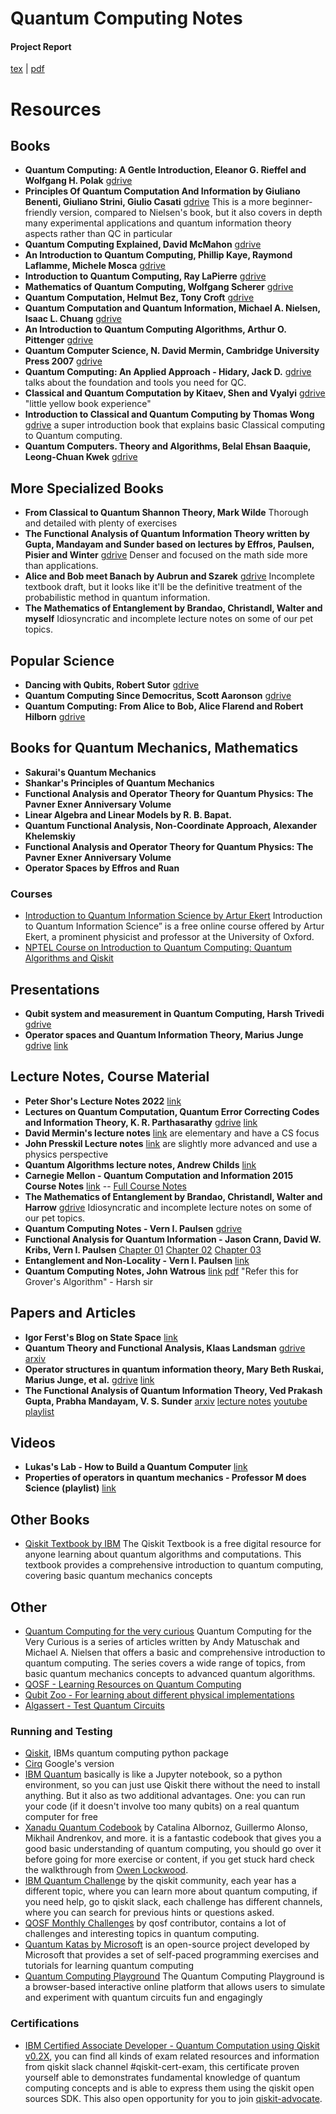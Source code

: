 # Quantum Computing Notes

#### Project Report
[tex](report/project_report.tex) | [pdf](report/project_report.pdf)

# Resources

## Books
* **Quantum Computing: A Gentle Introduction, Eleanor G. Rieffel and Wolfgang H. Polak** [gdrive](https://drive.google.com/file/d/11I6w6WlGISlnUawouQzLZCT5r_DFQdpl/view?usp=drive_link)
* **Principles Of Quantum Computation And Information by Giuliano Benenti, Giuliano Strini, Giulio Casati** [gdrive](https://drive.google.com/file/d/1rw_7z9fPHqUHMceGHSnojIlQQlHwmHi0/view?usp=drive_link) This is a more beginner-friendly version, compared to Nielsen's book, but it also covers in depth many experimental applications and quantum information theory aspects rather than QC in particular
* **Quantum Computing Explained, David McMahon** [gdrive](https://drive.google.com/file/d/1MfQkNf7F_SKvthIoWRu0Z6WXzWPf2e09/view?usp=drive_link)
* **An Introduction to Quantum Computing, Phillip Kaye, Raymond Laflamme, Michele Mosca** [gdrive](https://drive.google.com/file/d/1bThjMp9Ia796H3Zpwge5FpymBaKGsUfH/view?usp=drive_link)
* **Introduction to Quantum Computing, Ray LaPierre** [gdrive](https://drive.google.com/file/d/1fQSs4b_kv1JTULjYOag6nIUZh2O8XZY4/view?usp=drive_link)
* **Mathematics of Quantum Computing, Wolfgang Scherer** [gdrive](https://drive.google.com/file/d/1Q-YXEJgXcxaOXiG7aQpucIXx2752orCL/view?usp=drive_link)
* **Quantum Computation, Helmut Bez, Tony Croft** [gdrive](https://drive.google.com/file/d/13q01a5_762HS5-k01gNdbzUWhPYOHeLn/view?usp=drive_link)
* **Quantum Computation and Quantum Information, Michael A. Nielsen, Isaac L. Chuang** [gdrive](https://drive.google.com/file/d/19sczt6sHbE9Kdokkk6653lphdDkzTvHM/view?usp=drive_link)
* **An Introduction to Quantum Computing Algorithms, Arthur O. Pittenger** [gdrive](https://drive.google.com/file/d/1B3HScVBFhsVGjgIJtIo-cpvf5unQlpbb/view?usp=drive_link)
* **Quantum Computer Science, N. David Mermin, Cambridge University Press 2007** [gdrive](https://drive.google.com/file/d/110YqOICSQmQOrqHZC68iwz3zr8u316tZ/view?usp=drive_link)
* **Quantum Computing: An Applied Approach - Hidary, Jack D.** [gdrive](https://drive.google.com/file/d/1itsLK62K6EoZauyMlxrrghFMCrTSZn-G/view?usp=drive_link) talks about the foundation and tools you need for QC.
* **Classical and Quantum Computation by Kitaev, Shen and Vyalyi** [gdrive](https://drive.google.com/file/d/1nXKgPD0-GjEkJ_PQ6vsn5HHEACy2WBOT/view?usp=drive_link) "little yellow book experience"
* **Introduction to Classical and Quantum Computing by Thomas Wong** [gdrive](https://drive.google.com/file/d/1CCZoKao3bLZak_A_RWvZq5nhcBhId1Bn/view?usp=drive_link)  a super introduction book that explains basic Classical computing to Quantum computing.
* **Quantum Computers. Theory and Algorithms, Belal Ehsan Baaquie, Leong-Chuan Kwek** [gdrive](https://drive.google.com/file/d/114kE6DmQH2Gj-qCmlH4PNXzDu5nOTs5E/view?usp=drive_link)

## More Specialized Books
* **From Classical to Quantum Shannon Theory, Mark Wilde** Thorough and detailed with plenty of exercises
* **The Functional Analysis of Quantum Information Theory written by Gupta, Mandayam and Sunder based on lectures by Effros, Paulsen, Pisier and Winter** [gdrive](https://drive.google.com/file/d/1MnuA8Q61ltqzK6uHwwXm_TwwVZf8cgRX/view?usp=drive_link) Denser and focused on the math side more than applications.
* **Alice and Bob meet Banach by Aubrun and Szarek** [gdrive](https://drive.google.com/file/d/15-gpf4XmVcZrPZ7SJ2Efzt_lwfY6igw9/view?usp=drive_link) Incomplete textbook draft, but it looks like it'll be the definitive treatment of the probabilistic method in quantum information.
* **The Mathematics of Entanglement by Brandao, Christandl, Walter and myself** Idiosyncratic and incomplete lecture notes on some of our pet topics.

## Popular Science
* **Dancing with Qubits, Robert Sutor** [gdrive](https://drive.google.com/file/d/1T9Iw5vR8IKcT21suxGx7q-K4Iy_x5Wyx/view?usp=drive_link)
* **Quantum Computing Since Democritus, Scott Aaronson** [gdrive](https://drive.google.com/file/d/1MNHmFXQ-Fq1hFREg1PzlEOml8z1R6KyI/view?usp=drive_link)
* **Quantum Computing: From Alice to Bob, Alice Flarend and Robert Hilborn** [gdrive](https://drive.google.com/file/d/1BGsw5h7frncfrsQ9ZJQdfbR0a919623-/view?usp=drive_link)

## Books for Quantum Mechanics, Mathematics
* **Sakurai's Quantum Mechanics**
* **Shankar's Principles of Quantum Mechanics**
* **Functional Analysis and Operator Theory for Quantum Physics: The Pavner Exner Anniversary Volume**
* **Linear Algebra and Linear Models by R. B. Bapat.**
* **Quantum Functional Analysis, Non-Coordinate Approach, Alexander Khelemskiy**
* **Functional Analysis and Operator Theory for Quantum Physics: The Pavner Exner Anniversary Volume**
* **Operator Spaces by Effros and Ruan**

### Courses

* [Introduction to Quantum Information Science by Artur Ekert](https://www.arturekert.org/iqis) Introduction to Quantum Information Science” is a free online course offered by Artur Ekert, a prominent physicist and professor at the University of Oxford. 
* [NPTEL Course on Introduction to Quantum Computing: Quantum Algorithms and Qiskit](https://youtu.be/2SPjEA-4lKk)


## Presentations
* **Qubit system and measurement in Quantum Computing, Harsh Trivedi** [gdrive](https://drive.google.com/file/d/1F11b4QNZwfx_-KpL3y2b4heORlBNOIwr/view?usp=drive_link)
* **Operator spaces and Quantum Information Theory, Marius Junge** [gdrive](https://drive.google.com/file/d/1yZgpWSQ25W5G1G1nS8Zwr5QmrQu7n6-U/view?usp=drive_link) [link](https://www.birs.ca/workshops/2010/10w5005/files/junge.pdf)

## Lecture Notes, Course Material

* **Peter Shor's Lecture Notes 2022** [link](https://math.mit.edu/~shor/435-LN/)
* **Lectures on Quantum Computation, Quantum Error Correcting Codes and Information Theory, K. R. Parthasarathy** [gdrive](https://drive.google.com/file/d/1TMH9vhqeMa2rc1UUx3-fdhOLthdJgqT8/view?usp=drive_link) [link](https://static.cse.iitk.ac.in/users/ppk/notes/krp.pdf)
* **David Mermin's lecture notes** [link](http://www.lassp.cornell.edu/mermin/qcomp/CS483.html) are elementary and have a CS focus 
* **John Presskil Lecture notes** [link](http://www.theory.caltech.edu/~preskill/ph229/) are slightly more advanced and use a physics perspective
* **Quantum Algorithms lecture notes, Andrew Childs** [link](http://www.cs.umd.edu/~amchilds/qa/qa.pdf)
* **Carnegie Mellon - Quantum Computation and Information 2015 Course Notes** [link](https://www.cs.cmu.edu/~odonnell/quantum15/) -- [Full Course Notes](https://www.cs.cmu.edu/~odonnell/quantum15/QuantumComputationScribeNotesByRyanODonnellAndJohnWright.pdf)
* **The Mathematics of Entanglement by Brandao, Christandl, Walter and Harrow** [gdrive](https://drive.google.com/file/d/1cDlfgP1u4v5xzjqmnu4O91oIteMR-TCT/view?usp=drive_link) Idiosyncratic and incomplete lecture notes on some of our pet topics.
* **Quantum Computing Notes - Vern I. Paulsen** [gdrive](https://drive.google.com/file/d/1Y4JUqm4S5d94oowVyyb_P3FdSup2_9XF/view?usp=drive_link)
* **Functional Analysis for Quantum Information - Jason Crann, David W. Kribs, Vern I. Paulsen** [Chapter 01](https://www.math.uwaterloo.ca/~vpaulsen/FAQIChapter1.pdf) [Chapter 02](https://www.math.uwaterloo.ca/~vpaulsen/FAQIChapter2.pdf) [Chapter 03](https://www.math.uwaterloo.ca/~vpaulsen/FAQIChapter3.pdf)
* **Entanglement and Non-Locality - Vern I. Paulsen** [link](https://www.math.uwaterloo.ca/~vpaulsen/EntanglementAndNonlocality_LectureNotes_7.pdf)
* **Quantum Computing Notes, John Watrous** [link](https://cs.uwaterloo.ca/~watrous/QC-notes/) [pdf](https://cs.uwaterloo.ca/~watrous/QC-notes/QC-notes.pdf) "Refer this for Grover's Algorithm" - Harsh sir

## Papers and Articles
* **Igor Ferst's Blog on State Space** [link](https://sirjosephporter.com/2022/02/14/state-space/)
* **Quantum Theory and Functional Analysis, Klaas Landsman** [gdrive](https://drive.google.com/file/d/1kLyDVCEAi_p1yj2lyLcelTeLT7TC7kNm/view?usp=drive_link) [arxiv](https://arxiv.org/abs/1911.06630)
* **Operator structures in quantum information theory, Mary Beth Ruskai, Marius Junge, et al.** [gdrive](https://drive.google.com/file/d/1F7yHHYqWMTB3eGn6Yz2GwYH2s6DC9qPY/view?usp=drive_link) [link](https://www.birs.ca/workshops/2012/12w5084/report12w5084.pdf)
* **The Functional Analysis of Quantum Information Theory, Ved Prakash Gupta, Prabha Mandayam, V. S. Sunder** [arxiv](https://arxiv.org/abs/1410.7188) [lecture notes](https://www.imsc.res.in/~sunder/faqit.html) [youtube playlist](https://youtube.com/playlist?list=PLD3E479AB374A718F&si=-D2aKetVhpRYqvB_)

## Videos
* **Lukas's Lab - How to Build a Quantum Computer** [link](https://www.youtube.com/watch?v=N06hC1GL1ns)
* **Properties of operators in quantum mechanics - Professor M does Science (playlist)** [link](https://www.youtube.com/playlist?list=PL8W2boV7eVfnb10T_COKPozxEYzEKDwns)

## Other Books
* [Qiskit Textbook by IBM](https://qiskit.org/textbook/preface.html) The Qiskit Textbook is a free digital resource for anyone learning about quantum algorithms and computations. This textbook provides a comprehensive introduction to quantum computing, covering basic quantum mechanics concepts

## Other
* [Quantum Computing for the very curious](https://quantum.country/qcvc) Quantum Computing for the Very Curious is a series of articles written by Andy Matuschak and Michael A. Nielsen that offers a basic and comprehensive introduction to quantum computing. The series covers a wide range of topics, from basic quantum mechanics concepts to advanced quantum algorithms.
* [QOSF - Learning Resources on Quantum Computing](https://www.qosf.org/learn_quantum/)
* [Qubit Zoo - For learning about different physical implementations](https://qubitzoo.org)
* [Algassert - Test Quantum Circuits](https://algassert.com/quirk)


### Running and Testing

* [Qiskit](https://qiskit.org/), IBMs quantum computing python package
* [Cirq](https://quantumai.google/cirq/tutorials) Google's version
* [IBM Quantum](https://quantum-computing.ibm.com/) basically is like a Jupyter notebook, so a python environment, so you can just use Qiskit there without the need to install anything. But it also as two additional advantages. One: you can run your code (if it doesn't involve too many qubits) on a real quantum computer for free
* [Xanadu Quantum Codebook](https://codebook.xanadu.ai/) by Catalina Albornoz, Guillermo Alonso, Mikhail Andrenkov, and more. it is a fantastic codebook that gives you a good basic understanding of quantum computing, you should go over it before going for more exercise or content, if you get stuck hard check the walkthrough from [Owen Lockwood](https://youtube.com/playlist?list=PL91jA61XuCIB-4giBW3Hs-We1FE-fUxPV).
* [IBM Quantum Challenge](https://github.com/search?q=org%3Aqiskit-community+quantum+challenge&type=repositories) by the qiskit community, each year has a different topic, where you can learn more about quantum computing, if you need help, go to qiskit slack, each challenge has different channels, where you can search for previous hints or questions asked.
* [QOSF Monthly Challenges](https://github.com/qosf/monthly-challenges) by qosf contributor, contains a lot of challenges and interesting topics in quantum computing.
* [Quantum Katas by Microsoft](https://learn.microsoft.com/en-us/azure/quantum/tutorial-qdk-intro-to-katas) is an open-source project developed by Microsoft that provides a set of self-paced programming exercises and tutorials for learning quantum computing
* [Quantum Computing Playground](https://www.quantumplayground.net/#/home) The Quantum Computing Playground is a browser-based interactive online platform that allows users to simulate and experiment with quantum circuits fun and engagingly

### Certifications

* [IBM Certified Associate Developer - Quantum Computation using Qiskit v0.2X](https://www.ibm.com/training/certification/C0010300), you can find all kinds of exam related resources and information from qiskit slack channel #qiskit-cert-exam, this certificate proven yourself able to demonstrates fundamental knowledge of quantum computing concepts and is able to express them using the qiskit open sources SDK. This also open opportunity for you to join [qiskit-advocate](https://qiskit.org/advocates/).

